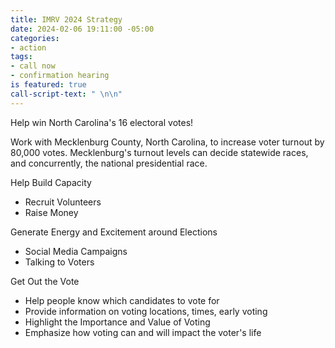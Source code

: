 ```yaml
---
title: IMRV 2024 Strategy
date: 2024-02-06 19:11:00 -05:00
categories:
- action
tags:
- call now
- confirmation hearing
is featured: true
call-script-text: " \n\n"
---
```


Help win North Carolina's 16 electoral votes!

Work with Mecklenburg County, North Carolina, to increase voter turnout by 80,000 votes.  Mecklenburg's turnout levels can decide statewide races, and concurrently, the national presidential race.

Help Build Capacity
* Recruit Volunteers
* Raise Money

Generate Energy and Excitement around Elections
* Social Media Campaigns
* Talking to Voters

Get Out the Vote
* Help people know which candidates to vote for
* Provide information on voting locations, times, early voting
* Highlight the Importance and Value of Voting
* Emphasize how voting can and will impact the voter's life
